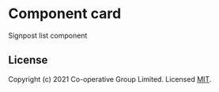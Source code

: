 # Component card
Signpost list component 


## License
Copyright (c) 2021 Co-operative Group Limited.
Licensed [MIT](https://github.com/coopdigital/coop-frontend/blob/master/LICENSE).

 